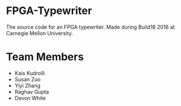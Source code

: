 # FPGA-Typewriter
The source code for an FPGA typewriter. Made during Build18 2016 at Carnegie Mellon University.

# Team Members
 - Kais Kudrolli
 - Susan Zuo
 - Yiyi Zhang
 - Raghav Gupta
 - Devon White
